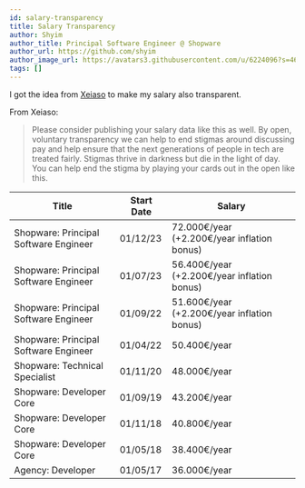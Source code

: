 ```yaml
---
id: salary-transparency
title: Salary Transparency
author: Shyim
author_title: Principal Software Engineer @ Shopware
author_url: https://github.com/shyim
author_image_url: https://avatars3.githubusercontent.com/u/6224096?s=460&u=18be3a2d46f07dd42fc2b6dee9b4b9b68bca28d2&v=4
tags: []
---
```


I got the idea from [Xeiaso](https://xeiaso.net/salary-transparency) to make my salary also transparent. 

From Xeiaso:

> Please consider publishing your salary data like this as well. By open, voluntary transparency we can help to end stigmas around discussing pay and help ensure that the next generations of people in tech are treated fairly. Stigmas thrive in darkness but die in the light of day. You can help end the stigma by playing your cards out in the open like this.

| Title                                 | Start Date | Salary      |
| ------------------------------------- | ---------- | ----------- |
| Shopware: Principal Software Engineer | 01/12/23   | 72.000€/year (+2.200€/year inflation bonus) |
| Shopware: Principal Software Engineer | 01/07/23   | 56.400€/year (+2.200€/year inflation bonus) |
| Shopware: Principal Software Engineer | 01/09/22   | 51.600€/year (+2.200€/year inflation bonus) |
| Shopware: Principal Software Engineer | 01/04/22   | 50.400€/year |
| Shopware: Technical Specialist        | 01/11/20   | 48.000€/year |
| Shopware: Developer Core              | 01/09/19   | 43.200€/year |
| Shopware: Developer Core              | 01/11/18   | 40.800€/year |
| Shopware: Developer Core              | 01/05/18   | 38.400€/year |
| Agency: Developer                     | 01/05/17   | 36.000€/year |

